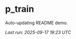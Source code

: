 # p_train

Auto-updating README demo.

<!--START_SECTION:status-->
_Last run: 2025-09-17 19:23 UTC_
<!--END_SECTION:status-->




































































































































































































































































































































































































































































































































































































